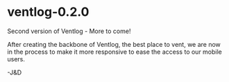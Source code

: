 # ventlog-0.2.0
Second version of Ventlog - More to come!

After creating the backbone of Ventlog, the best place to vent, we are now
in the process to make it more responsive to ease the access to our mobile
users.

-J&D